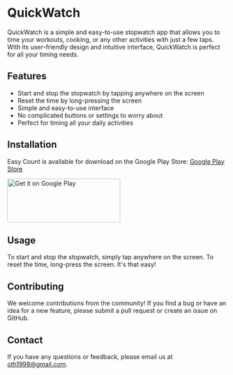 # QuickWatch 

QuickWatch is a simple and easy-to-use stopwatch app that allows you to time your workouts, cooking, or any other activities with just a few taps. With its user-friendly design and intuitive interface, QuickWatch is perfect for all your timing needs.

## Features

-   Start and stop the stopwatch by tapping anywhere on the screen
-   Reset the time by long-pressing the screen
-   Simple and easy-to-use interface
-   No complicated buttons or settings to worry about
-   Perfect for timing all your daily activities

## Installation

Easy Count is available for download on the Google Play Store: [Google Play Store](https://play.google.com/store/apps/details?id=com.othman.quickWatch)

<a href='https://play.google.com/store/apps/details?id=com.othman.quickWatch'><img alt='Get it on Google Play' src='https://play.google.com/intl/en_us/badges/static/images/badges/en_badge_web_generic.png' width='258.5' height='100'/></a>


## Usage

To start and stop the stopwatch, simply tap anywhere on the screen. To reset the time, long-press the screen. It's that easy!

## Contributing

We welcome contributions from the community! If you find a bug or have an idea for a new feature, please submit a pull request or create an issue on GitHub.

## Contact

If you have any questions or feedback, please email us at [oth1998@gmail.com](mailto:oth1998@gmail.com).
